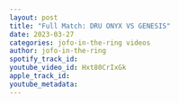 ```yaml
---
layout: post
title: "Full Match: DRU ONYX VS GENESIS"
date: 2023-03-27
categories: jofo-in-the-ring videos
author: jofo-in-the-ring
spotify_track_id: 
youtube_video_id: Hxt80CrIxGk
apple_track_id: 
youtube_metadata: 
---
```

